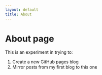 ```yaml
---
layout: default
title: About
---
```

# About page

This is an experiment in trying to:
1. Create a new GitHub pages blog
2. Mirror posts from my first blog to this one

